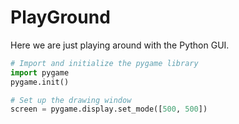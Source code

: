 # PlayGround
Here we are just playing around with the Python GUI. 

```Python
# Import and initialize the pygame library
import pygame
pygame.init()

# Set up the drawing window
screen = pygame.display.set_mode([500, 500])
```